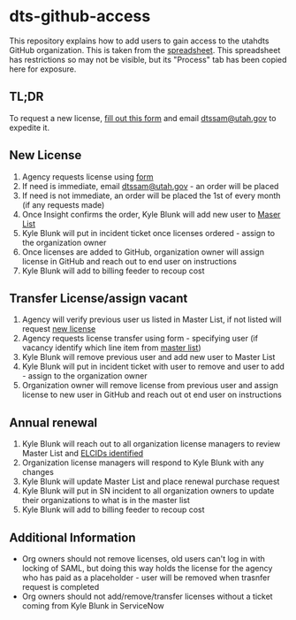 # dts-github-access
This repository explains how to add users to gain access to the utahdts GitHub organization.
This is taken from the [spreadsheet](https://docs.google.com/spreadsheets/d/1IX1OA8Wwv4ISU7hmGWxjin94r76eyC8clWHUEz361iQ/edit?usp=sharing).
This spreadsheet has restrictions so may not be visible, but its "Process" tab has been copied here for exposure.

## TL;DR
To request a new license, [fill out this form](https://forms.gle/jwtVia6mHLZWVrVh8) and email <dtssam@utah.gov> to expedite it.

## New License		
1.	Agency requests license using [form](https://forms.gle/jwtVia6mHLZWVrVh8)
2.	If need is immediate, email <dtssam@utah.gov> - an order will be placed
3.	If need is not immediate, an order will be placed the 1st of every month (if any requests made)	
4.	Once Insight confirms the order, Kyle Blunk will add new user to [Maser List](https://docs.google.com/spreadsheets/d/1IX1OA8Wwv4ISU7hmGWxjin94r76eyC8clWHUEz361iQ/edit?usp=sharing)
5.	Kyle Blunk will put in incident ticket once licenses ordered - assign to the organization owner	
6.	Once licenses are added to GitHub, organization owner will assign license in GitHub and reach out to end user on instructions	
7.	Kyle Blunk will add to billing feeder to recoup cost	
		
## Transfer License/assign vacant		
1.	Agency will verify previous user us listed in Master List, if not listed will request [new license](https://docs.google.com/spreadsheets/d/1IX1OA8Wwv4ISU7hmGWxjin94r76eyC8clWHUEz361iQ/edit?usp=sharing)
2.	Agency requests license transfer using form - specifying user (if vacancy identify which line item from [master list](https://forms.gle/jwtVia6mHLZWVrVh8))
3.	Kyle Blunk will remove previous user and add new user to Master List	
4.	Kyle Blunk will put in incident ticket with user to remove and user to add - assign to the organization owner	
5.	Organization owner will remove license from previous user and assign license to new user in GitHub and reach out ot end user on instructions 	
		
## Annual renewal		
1.	Kyle Blunk will reach out to all organization license managers to review Master List and [ELCIDs identified](https://docs.google.com/spreadsheets/d/1IX1OA8Wwv4ISU7hmGWxjin94r76eyC8clWHUEz361iQ/edit?usp=sharing)
2.	Organization license managers will respond to Kyle Blunk with any changes	
3.	Kyle Blunk will update Master List and place renewal purchase request	
4.	Kyle Blunk will put in SN incident to all organization owners to update their organizations to what is in the master list	
5.	Kyle Blunk will add to billing feeder to recoup cost	
		
## Additional Information
* Org owners should not remove licenses, old users can't log in with locking of SAML, but doing this way holds the license for the agency who has paid as a placeholder - user will be removed when trasnfer request is completed
* Org owners should not add/remove/transfer licenses without a ticket coming from Kyle Blunk in ServiceNow
